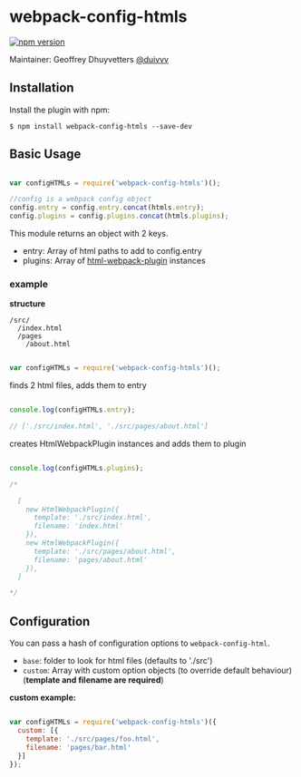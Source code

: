 # webpack-config-htmls

[![npm version](https://badge.fury.io/js/webpack-config-htmls.svg)](https://badge.fury.io/js/webpack-config-htmls)

Maintainer: Geoffrey Dhuyvetters [@duivvv](https://twitter.com/duivvv)

## Installation

Install the plugin with npm:

```shell
$ npm install webpack-config-htmls --save-dev
```

## Basic Usage

```javascript

var configHTMLs = require('webpack-config-htmls')();

//config is a webpack config object
config.entry = config.entry.concat(htmls.entry);
config.plugins = config.plugins.concat(htmls.plugins);

```

This module returns an object with 2 keys.

* entry: Array of html paths to add to config.entry
* plugins: Array of [html-webpack-plugin](https://github.com/ampedandwired/html-webpack-plugin) instances

### example

**structure**

```
/src/
  /index.html
  /pages
    /about.html
```

```javascript

var configHTMLs = require('webpack-config-htmls')();

```

finds 2 html files, adds them to entry

```javascript

console.log(configHTMLs.entry);

// ['./src/index.html', './src/pages/about.html']

```

creates HtmlWebpackPlugin instances and adds them to plugin

```javascript

console.log(configHTMLs.plugins);

/*

  [
    new HtmlWebpackPlugin({
      template: './src/index.html',
      filename: 'index.html'
    }),
    new HtmlWebpackPlugin({
      template: './src/pages/about.html',
      filename: 'pages/about.html'
    }),
  ]

*/

```

## Configuration

You can pass a hash of configuration options to `webpack-config-html`.

- `base`: folder to look for html files (defaults to './src')
- `custom`: Array with custom option objects (to override default behaviour) (**template and filename are required**)

**custom example:**

```javascript

var configHTMLs = require('webpack-config-htmls')({
  custom: [{
    template: './src/pages/foo.html',
    filename: 'pages/bar.html'
  }]
});

```
